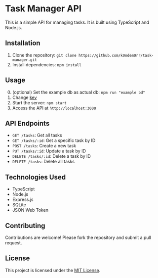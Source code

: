 # Task Manager API

This is a simple API for managing tasks. It is built using TypeScript and Node.js.

## Installation

1. Clone the repository: `git clone https://github.com/k0ndem0rr/task-manager.git`
2. Install dependencies: `npm install`

## Usage

0. (optional) Set the example db as actual db: `npm run "example bd"`
1. Change [key](src/key)  
2. Start the server: `npm start`
3. Access the API at `http://localhost:3000`

## API Endpoints

- `GET /tasks`: Get all tasks
- `GET /tasks/:id`: Get a specific task by ID
- `POST /tasks`: Create a new task
- `PUT /tasks/:id`: Update a task by ID
- `DELETE /tasks/:id`: Delete a task by ID
- `DELETE /tasks`: Delete all tasks

## Technologies Used

- TypeScript
- Node.js
- Express.js
- SQLite
- JSON Web Token

## Contributing

Contributions are welcome! Please fork the repository and submit a pull request.

## License

This project is licensed under the [MIT License](LICENSE).

